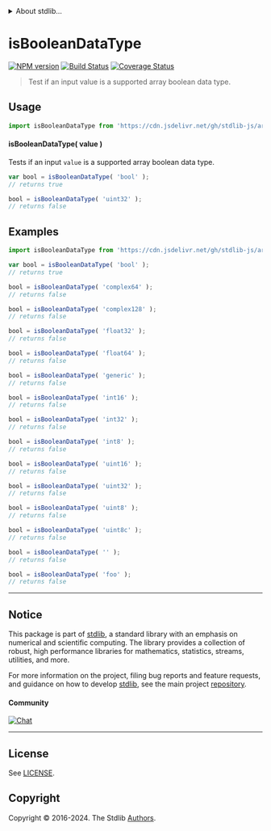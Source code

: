 <!--

@license Apache-2.0

Copyright (c) 2024 The Stdlib Authors.

Licensed under the Apache License, Version 2.0 (the "License");
you may not use this file except in compliance with the License.
You may obtain a copy of the License at

   http://www.apache.org/licenses/LICENSE-2.0

Unless required by applicable law or agreed to in writing, software
distributed under the License is distributed on an "AS IS" BASIS,
WITHOUT WARRANTIES OR CONDITIONS OF ANY KIND, either express or implied.
See the License for the specific language governing permissions and
limitations under the License.

-->


<details>
  <summary>
    About stdlib...
  </summary>
  <p>We believe in a future in which the web is a preferred environment for numerical computation. To help realize this future, we've built stdlib. stdlib is a standard library, with an emphasis on numerical and scientific computation, written in JavaScript (and C) for execution in browsers and in Node.js.</p>
  <p>The library is fully decomposable, being architected in such a way that you can swap out and mix and match APIs and functionality to cater to your exact preferences and use cases.</p>
  <p>When you use stdlib, you can be absolutely certain that you are using the most thorough, rigorous, well-written, studied, documented, tested, measured, and high-quality code out there.</p>
  <p>To join us in bringing numerical computing to the web, get started by checking us out on <a href="https://github.com/stdlib-js/stdlib">GitHub</a>, and please consider <a href="https://opencollective.com/stdlib">financially supporting stdlib</a>. We greatly appreciate your continued support!</p>
</details>

# isBooleanDataType

[![NPM version][npm-image]][npm-url] [![Build Status][test-image]][test-url] [![Coverage Status][coverage-image]][coverage-url] <!-- [![dependencies][dependencies-image]][dependencies-url] -->

> Test if an input value is a supported array boolean data type.

<!-- Section to include introductory text. Make sure to keep an empty line after the intro `section` element and another before the `/section` close. -->

<section class="intro">

</section>

<!-- /.intro -->

<!-- Package usage documentation. -->



<section class="usage">

## Usage

```javascript
import isBooleanDataType from 'https://cdn.jsdelivr.net/gh/stdlib-js/array-base-assert-is-boolean-data-type@v0.0.1-deno/mod.js';
```

#### isBooleanDataType( value )

Tests if an input `value` is a supported array boolean data type.

```javascript
var bool = isBooleanDataType( 'bool' );
// returns true

bool = isBooleanDataType( 'uint32' );
// returns false
```

</section>

<!-- /.usage -->

<!-- Package usage notes. Make sure to keep an empty line after the `section` element and another before the `/section` close. -->

<section class="notes">

</section>

<!-- /.notes -->

<!-- Package usage examples. -->

<section class="examples">

## Examples

<!-- eslint no-undef: "error" -->

```javascript
import isBooleanDataType from 'https://cdn.jsdelivr.net/gh/stdlib-js/array-base-assert-is-boolean-data-type@v0.0.1-deno/mod.js';

var bool = isBooleanDataType( 'bool' );
// returns true

bool = isBooleanDataType( 'complex64' );
// returns false

bool = isBooleanDataType( 'complex128' );
// returns false

bool = isBooleanDataType( 'float32' );
// returns false

bool = isBooleanDataType( 'float64' );
// returns false

bool = isBooleanDataType( 'generic' );
// returns false

bool = isBooleanDataType( 'int16' );
// returns false

bool = isBooleanDataType( 'int32' );
// returns false

bool = isBooleanDataType( 'int8' );
// returns false

bool = isBooleanDataType( 'uint16' );
// returns false

bool = isBooleanDataType( 'uint32' );
// returns false

bool = isBooleanDataType( 'uint8' );
// returns false

bool = isBooleanDataType( 'uint8c' );
// returns false

bool = isBooleanDataType( '' );
// returns false

bool = isBooleanDataType( 'foo' );
// returns false
```

</section>

<!-- /.examples -->

<!-- Section to include cited references. If references are included, add a horizontal rule *before* the section. Make sure to keep an empty line after the `section` element and another before the `/section` close. -->

<section class="references">

</section>

<!-- /.references -->

<!-- Section for related `stdlib` packages. Do not manually edit this section, as it is automatically populated. -->

<section class="related">

</section>

<!-- /.related -->

<!-- Section for all links. Make sure to keep an empty line after the `section` element and another before the `/section` close. -->


<section class="main-repo" >

* * *

## Notice

This package is part of [stdlib][stdlib], a standard library with an emphasis on numerical and scientific computing. The library provides a collection of robust, high performance libraries for mathematics, statistics, streams, utilities, and more.

For more information on the project, filing bug reports and feature requests, and guidance on how to develop [stdlib][stdlib], see the main project [repository][stdlib].

#### Community

[![Chat][chat-image]][chat-url]

---

## License

See [LICENSE][stdlib-license].


## Copyright

Copyright &copy; 2016-2024. The Stdlib [Authors][stdlib-authors].

</section>

<!-- /.stdlib -->

<!-- Section for all links. Make sure to keep an empty line after the `section` element and another before the `/section` close. -->

<section class="links">

[npm-image]: http://img.shields.io/npm/v/@stdlib/array-base-assert-is-boolean-data-type.svg
[npm-url]: https://npmjs.org/package/@stdlib/array-base-assert-is-boolean-data-type

[test-image]: https://github.com/stdlib-js/array-base-assert-is-boolean-data-type/actions/workflows/test.yml/badge.svg?branch=v0.0.1
[test-url]: https://github.com/stdlib-js/array-base-assert-is-boolean-data-type/actions/workflows/test.yml?query=branch:v0.0.1

[coverage-image]: https://img.shields.io/codecov/c/github/stdlib-js/array-base-assert-is-boolean-data-type/main.svg
[coverage-url]: https://codecov.io/github/stdlib-js/array-base-assert-is-boolean-data-type?branch=main

<!--

[dependencies-image]: https://img.shields.io/david/stdlib-js/array-base-assert-is-boolean-data-type.svg
[dependencies-url]: https://david-dm.org/stdlib-js/array-base-assert-is-boolean-data-type/main

-->

[chat-image]: https://img.shields.io/gitter/room/stdlib-js/stdlib.svg
[chat-url]: https://app.gitter.im/#/room/#stdlib-js_stdlib:gitter.im

[stdlib]: https://github.com/stdlib-js/stdlib

[stdlib-authors]: https://github.com/stdlib-js/stdlib/graphs/contributors

[umd]: https://github.com/umdjs/umd
[es-module]: https://developer.mozilla.org/en-US/docs/Web/JavaScript/Guide/Modules

[deno-url]: https://github.com/stdlib-js/array-base-assert-is-boolean-data-type/tree/deno
[deno-readme]: https://github.com/stdlib-js/array-base-assert-is-boolean-data-type/blob/deno/README.md
[umd-url]: https://github.com/stdlib-js/array-base-assert-is-boolean-data-type/tree/umd
[umd-readme]: https://github.com/stdlib-js/array-base-assert-is-boolean-data-type/blob/umd/README.md
[esm-url]: https://github.com/stdlib-js/array-base-assert-is-boolean-data-type/tree/esm
[esm-readme]: https://github.com/stdlib-js/array-base-assert-is-boolean-data-type/blob/esm/README.md
[branches-url]: https://github.com/stdlib-js/array-base-assert-is-boolean-data-type/blob/main/branches.md

[stdlib-license]: https://raw.githubusercontent.com/stdlib-js/array-base-assert-is-boolean-data-type/main/LICENSE

</section>

<!-- /.links -->
